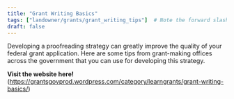```yaml
---
title: "Grant Writing Basics"
tags: ["landowner/grants/grant_writing_tips"]  # Note the forward slash to indicate hierarchy
draft: false
---
```


Developing a proofreading strategy can greatly improve the quality of your federal grant application.  Here are some tips from grant-making offices across the government that you can use for developing this strategy.

**Visit the website here!** (https://grantsgovprod.wordpress.com/category/learngrants/grant-writing-basics/)

